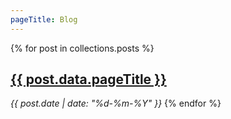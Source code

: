 ```yaml
---
pageTitle: Blog
---
```


{% for post in collections.posts %}

<h2><a href="{{ post.url }}">{{ post.data.pageTitle }}</a></h2>
<em>{{ post.date | date: "%d-%m-%Y" }}</em>
{% endfor %}
